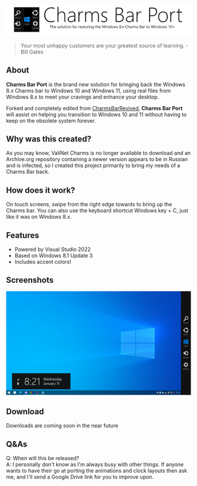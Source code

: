 
<p align="center">
<img id="charmsbarPort" src="resource/darklogo.png"/>
</p>

<blockquote>
Your most unhappy customers are your greatest source of learning. -Bill Gates
</blockquote>

## About
<b>Charms Bar Port</b> is the brand new solution for bringing back the Windows 8.x Charms bar to Windows 10 and Windows 11, using real files from Windows 8.x to meet your cravings and enhance your desktop.

Forked and completely edited from <a href="https://github.com/Jerhynh/CharmsBarRevived">CharmsBarRevived</a>, <b>Charms Bar Port</b> will assist on helping you transition to Windows 10 and 11 without having to keep on the obsolete system forever.

## Why was this created?
As you may know, ValiNet Charms is no longer available to download and an Archive.org repository containing a newer version appears to be in Russian and is infected, so I created this project primarily to bring my needs of a Charms Bar back.

## How does it work?
On touch screens, swipe from the right edge towards to bring up the Charms bar. You can also use the keyboard shortcut Windows key + C, just like it was on Windows 8.x.

## Features
* Powered by Visual Studio 2022
* Based on Windows 8.1 Update 3
* Includes accent colors!

## Screenshots
<!--<b>These are not the final previews!</b> <br />-->
<img src="resource/preview.png"/>

## Download
Downloads are coming soon in the near future

## Q&As
Q: When will this be released?<br />
A: I personally don't know as I'm always busy with other things. If anyone wants to have their go at porting the animations and clock layouts then ask me, and I'll send a Google Drive link for you to improve upon.

